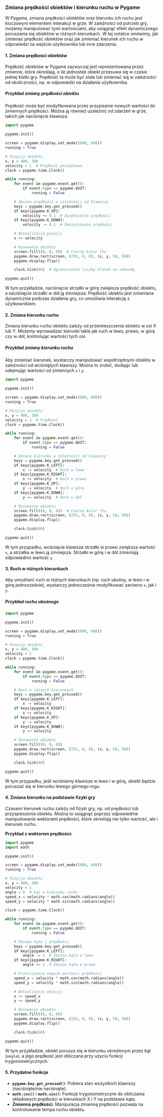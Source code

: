 ### Zmiana prędkości obiektów i kierunku ruchu w Pygame

W Pygame, zmiana prędkości obiektów oraz kierunku ich ruchu jest kluczowym elementem interakcji w grze. W zależności od potrzeb gry, możemy manipulować tymi wartościami, aby osiągnąć efekt dynamicznego poruszania się obiektów w różnych kierunkach. W tej notatce omówimy, jak zmieniać prędkość obiektów oraz jak zmieniać kierunek ich ruchu w odpowiedzi na wejście użytkownika lub inne zdarzenia.

#### **1. Zmiana prędkości obiektów**

Prędkość obiektów w Pygame zazwyczaj jest reprezentowana przez zmienne, które określają, o ile jednostek obiekt przesuwa się w czasie jednej klatki gry. Prędkość ta może być stała lub zmieniać się w zależności od okoliczności, np. w odpowiedzi na działania użytkownika.

##### **Przykład zmiany prędkości obiektu**
Prędkość może być modyfikowana przez przypisanie nowych wartości do zmiennych prędkości. Można ją również uzależnić od zdarzeń w grze, takich jak naciśnięcie klawisza.

```python
import pygame

pygame.init()

screen = pygame.display.set_mode((800, 600))
running = True

# Pozycja obiektu
x, y = 400, 300
velocity = 1  # Prędkość początkowa
clock = pygame.time.Clock()

while running:
    for event in pygame.event.get():
        if event.type == pygame.QUIT:
            running = False

    # Zmiana prędkości w zależności od klawiszy
    keys = pygame.key.get_pressed()
    if keys[pygame.K_UP]:
        velocity += 0.1  # Zwiększenie prędkości
    if keys[pygame.K_DOWN]:
        velocity -= 0.1  # Zmniejszenie prędkości

    # Aktualizacja pozycji
    x += velocity

    # Rysowanie obiektu
    screen.fill((0, 0, 0))  # Czarny kolor tła
    pygame.draw.rect(screen, (255, 0, 0), (x, y, 50, 50))
    pygame.display.flip()

    clock.tick(60)  # Ograniczenie liczby klatek na sekundę

pygame.quit()
```

W tym przykładzie, naciśnięcie strzałki w górę zwiększa prędkość obiektu, a naciśnięcie strzałki w dół ją zmniejsza. Prędkość obiektu jest zmieniana dynamicznie podczas działania gry, co umożliwia interakcję z użytkownikiem.

#### **2. Zmiana kierunku ruchu**

Zmiana kierunku ruchu obiektu zależy od przemieszczenia obiektu w osi X lub Y. Możemy wprowadzać kierunki takie jak ruch w lewo, prawo, w górę czy w dół, kontrolując wartości tych osi.

##### **Przykład zmiany kierunku ruchu**
Aby zmieniać kierunek, wystarczy manipulować współrzędnymi obiektu w zależności od wciśniętych klawiszy. Można to zrobić, dodając lub odejmując wartości od zmiennych `x` i `y`.

```python
import pygame

pygame.init()

screen = pygame.display.set_mode((800, 600))
running = True

# Pozycja obiektu
x, y = 400, 300
velocity = 1  # Prędkość
clock = pygame.time.Clock()

while running:
    for event in pygame.event.get():
        if event.type == pygame.QUIT:
            running = False

    # Zmiana kierunku w zależności od klawiszy
    keys = pygame.key.get_pressed()
    if keys[pygame.K_LEFT]:
        x -= velocity  # Ruch w lewo
    if keys[pygame.K_RIGHT]:
        x += velocity  # Ruch w prawo
    if keys[pygame.K_UP]:
        y -= velocity  # Ruch w górę
    if keys[pygame.K_DOWN]:
        y += velocity  # Ruch w dół

    # Rysowanie obiektu
    screen.fill((0, 0, 0))  # Czarny kolor tła
    pygame.draw.rect(screen, (255, 0, 0), (x, y, 50, 50))
    pygame.display.flip()

    clock.tick(60)

pygame.quit()
```

W tym przypadku, wciśnięcie klawisza strzałki w prawo zwiększa wartość `x`, a strzałka w lewo ją zmniejsza. Strzałki w górę i w dół zmieniają odpowiednio wartość `y`.

#### **3. Ruch w różnych kierunkach**

Aby umożliwić ruch w różnych kierunkach (np. ruch ukośny, w lewo i w górę jednocześnie), wystarczy jednocześnie modyfikować zarówno `x`, jak i `y`.

##### **Przykład ruchu ukośnego**
```python
import pygame

pygame.init()

screen = pygame.display.set_mode((800, 600))
running = True

# Pozycja obiektu
x, y = 400, 300
velocity = 1
clock = pygame.time.Clock()

while running:
    for event in pygame.event.get():
        if event.type == pygame.QUIT:
            running = False

    # Ruch w różnych kierunkach
    keys = pygame.key.get_pressed()
    if keys[pygame.K_LEFT]:
        x -= velocity
    if keys[pygame.K_RIGHT]:
        x += velocity
    if keys[pygame.K_UP]:
        y -= velocity
    if keys[pygame.K_DOWN]:
        y += velocity

    # Rysowanie obiektu
    screen.fill((0, 0, 0))
    pygame.draw.rect(screen, (255, 0, 0), (x, y, 50, 50))
    pygame.display.flip()

    clock.tick(60)

pygame.quit()
```

W tym przypadku, jeśli wciśniemy klawisze w lewo i w górę, obiekt będzie poruszać się w kierunku lewego górnego rogu.

#### **4. Zmiana kierunku na podstawie fizyki gry**

Czasami kierunek ruchu zależy od fizyki gry, np. od prędkości lub przyspieszenia obiektu. Można to osiągnąć poprzez odpowiednie manipulowanie wektorami prędkości, które określają nie tylko wartość, ale i kierunek ruchu.

**Przykład z wektorem prędkości:**
```python
import pygame
import math

pygame.init()

screen = pygame.display.set_mode((800, 600))
running = True

# Pozycja obiektu
x, y = 400, 300
velocity = 1
angle = 0  # Kąt w kierunku ruchu
speed_x = velocity * math.cos(math.radians(angle))
speed_y = velocity * math.sin(math.radians(angle))

clock = pygame.time.Clock()

while running:
    for event in pygame.event.get():
        if event.type == pygame.QUIT:
            running = False

    # Zmiana kąta i prędkości
    keys = pygame.key.get_pressed()
    if keys[pygame.K_LEFT]:
        angle -= 1  # Zmiana kąta w lewo
    if keys[pygame.K_RIGHT]:
        angle += 1  # Zmiana kąta w prawo

    # Przeliczanie nowych wartości prędkości
    speed_x = velocity * math.cos(math.radians(angle))
    speed_y = velocity * math.sin(math.radians(angle))

    # Aktualizacja pozycji
    x += speed_x
    y += speed_y

    # Rysowanie obiektu
    screen.fill((0, 0, 0))
    pygame.draw.rect(screen, (255, 0, 0), (x, y, 50, 50))
    pygame.display.flip()

    clock.tick(60)

pygame.quit()
```

W tym przykładzie, obiekt porusza się w kierunku określonym przez kąt (`angle`), a jego prędkość jest obliczana przy użyciu funkcji trygonometrycznych.

#### **5. Przydatne funkcje**
- **`pygame.key.get_pressed()`**: Pobiera stan wszystkich klawiszy (naciśnięte/nie naciśnięte).
- **`math.cos()`** i **`math.sin()`**: Funkcje trygonometryczne do obliczania składowych prędkości w kierunkach X i Y na podstawie kąta.
- **Zmienna prędkości**: Manipulacja zmienną prędkości pozwala na kontrolowanie tempa ruchu obiektu.
